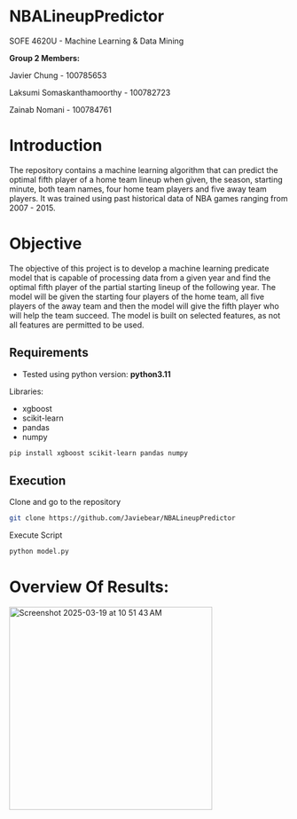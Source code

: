 # NBALineupPredictor
SOFE 4620U - Machine Learning & Data Mining

**Group 2 Members:**

Javier Chung - 100785653

Laksumi Somaskanthamoorthy - 100782723 

Zainab Nomani - 100784761

# Introduction
The repository contains a machine learning algorithm that can predict the optimal fifth player of a home team lineup when given, the season, starting minute, both team names, four home team players and five away team players. It was trained using past historical data of NBA games ranging from 2007 - 2015.

# Objective
The objective of this project is to develop a machine learning predicate model that is capable of processing data from a given year and find the optimal fifth player of the partial starting lineup of the following year. The model will be given the starting four players of the home team, all five players of the away team and then the model will give the fifth player who will help the team succeed. The model is built on selected features, as not all features are permitted to be used.
 
## Requirements
- Tested using python version: **python3.11**
  
Libraries:
- xgboost
- scikit-learn
- pandas
- numpy

```bash
pip install xgboost scikit-learn pandas numpy  
```
## Execution
Clone and go to the repository 
```bash
git clone https://github.com/Javiebear/NBALineupPredictor
```
Execute Script
```bash
python model.py
```

# Overview Of Results:
<img width="366" alt="Screenshot 2025-03-19 at 10 51 43 AM" src="https://github.com/user-attachments/assets/f0d7d75c-b30a-404b-97f6-651995e2ce0e" />


